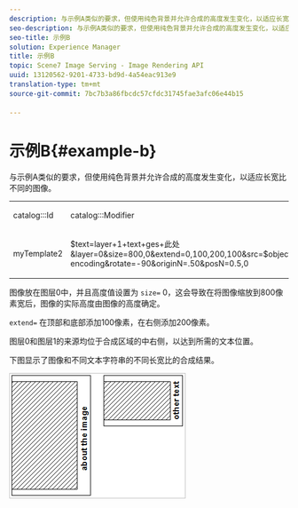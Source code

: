 ```yaml
---
description: 与示例A类似的要求，但使用纯色背景并允许合成的高度发生变化，以适应长宽比不同的图像。
seo-description: 与示例A类似的要求，但使用纯色背景并允许合成的高度发生变化，以适应长宽比不同的图像。
seo-title: 示例B
solution: Experience Manager
title: 示例B
topic: Scene7 Image Serving - Image Rendering API
uuid: 13120562-9201-4733-bd9d-4a54eac913e9
translation-type: tm+mt
source-git-commit: 7bc7b3a86fbcdc57cfdc31745fae3afc06e44b15

---
```



# 示例B{#example-b}

与示例A类似的要求，但使用纯色背景并允许合成的高度发生变化，以适应长宽比不同的图像。

<table id="simpletable_37BA3B2A75A9468C9ADEBBC034BADAE7"> 
 <tr class="strow"> 
  <td class="stentry"> <p><span class="codeph"> catalog:::Id</span> </p> </td> 
  <td class="stentry"> <p><span class="codeph"> catalog:::Modifier</span> </p></td> 
 </tr> 
 <tr class="strow"> 
  <td class="stentry"> <p><span class="codeph"> myTemplate2</span> </p></td> 
  <td class="stentry"> <p><span class="codeph"> $text=layer+1+text+ges+此处&amp;layer=0&amp;size=800,0&amp;extend=0,100,200,100&amp;src=$object$&amp;originN=.5,0&amp;layer=1&amp;text=....rtf-encoding&amp;rotate=-90&amp;originN=.50&amp;posN=0.5,0</span> </p></td> 
 </tr> 
</table>

图像放在图层0中，并且高度值设置为 `size=` 0，这会导致在将图像缩放到800像素宽后，图像的实际高度由图像的高度确定。

`extend=` 在顶部和底部添加100像素，在右侧添加200像素。

图层0和图层1的来源均位于合成区域的中右侧，以达到所需的文本位置。

下图显示了图像和不同文本字符串的不同长宽比的合成结果。

![](assets/exampleb.png)

